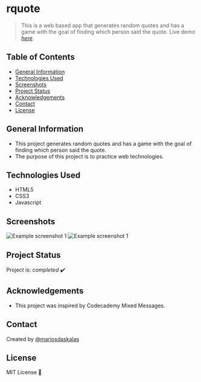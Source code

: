 # rquote
> This is a web based app that generates random quotes and has a game with the goal of finding which person said the quote. 
> Live demo [_here_](https://www.websource.gr/rquote).

## Table of Contents
* [General Information](#general-information)
* [Technologies Used](#technologies-used)
* [Screenshots](#screenshots)
* [Project Status](#project-status)
* [Acknowledgements](#acknowledgements)
* [Contact](#contact)
* [License](#license)

## General Information
- This project generates random quotes and has a game with the goal of finding which person said the quote.
- The purpose of this project is to practice web technologies.

## Technologies Used
- HTML5
- CSS3
- Javascript

## Screenshots
![Example screenshot 1](https://websource.gr/portfolio/rquote/scrot/scrot1.PNG)
![Example screenshot 1](https://websource.gr/portfolio/rquote/scrot/scrot2.PNG)

## Project Status
Project is: _completed_ ✔️

## Acknowledgements
- This project was inspired by Codecademy Mixed Messages.

## Contact
Created by [@mariosdaskalas](https://github.com/mariosdaskalas)

## License
MIT License 📝
